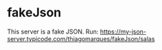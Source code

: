 # fakeJson
This server is a fake JSON.
Run: https://my-json-server.typicode.com/thiagomarques/fakeJson/salas
